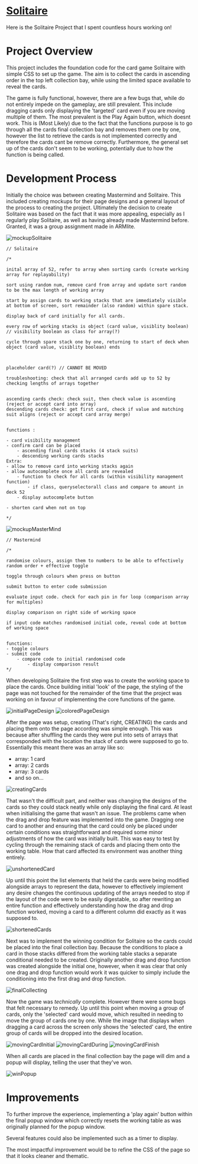 # [Solitaire](https://AlliGrass.github.io/project1_Solitaire/)

Here is the Solitaire Project that I spent countless hours working on!

# Project Overview

This project includes the foundation code for the card game Solitaire with simple CSS to set up the game. The aim is to collect the cards in ascending order in the top left collection bay, while using the limited space available to reveal the cards.

The game is fully functional, however, there are a few bugs that, while do not entirely impede on the gameplay, are still prevalent. This include dragging cards only displaying the 'targeted' card even if you are moving multiple of them. The most prevalent is the Play Again button, which doesnt work. This is (Most Likely) due to the fact that the functions purpose is to go through all the cards final collection bay and removes them one by one, however the list to retrieve the cards is not implemented correctly and therefore the cards cant be remove correctly. Furthermore, the general set up of the cards don't seem to be working, potentially due to how the function is being called.

# Development Process

Initially the choice was between creating Mastermind and Solitaire. This included creating mockups for their page designs and a general layout of the process to creating the project. Ultimately the decision to create Solitaire was based on the fact that it was more appealing, especially as I regularly play Solitaire, as well as having already made Mastermind before. Granted, it was a group assignment made in ARMlite.

![mockupSolitaire](./images/mockupSolitaire.png)
```
// Solitaire

/*
 
inital array of 52, refer to array when sorting cards (create working array for replayability)

sort using random num, remove card from array and update sort random to be the max length of working array

start by assign cards to working stacks that are immediately visible at bottom of screen, sort remainder (also random) within spare stack.

display back of card initially for all cards.

every row of working stacks is object (card value, visiblity boolean) // visibility boolean as class for array(?)

cycle through spare stack one by one, returning to start of deck when object (card value, visiblity boolean) ends



placeholder card(?) // CANNOT BE MOVED

troubleshooting: check that all arranged cards add up to 52 by checking lengths of arrays together


ascending cards check: check suit, then check value is ascending (reject or accept card into array) 
descending cards check: get first card, check if value and matching suit aligns (reject or accept card array merge)


functions :

- card visibility management
- confirm card can be placed
    - ascending final cards stacks (4 stack suits)
    - descending working cards stacks
Extra: 
- allow to remove card into working stacks again 
- allow autocomplete once all cards are revealed
    - function to check for all cards (within visibility management function)
        - if class, queryselectorall class and compare to amount in deck 52
    - display autocomplete button

- shorten card when not on top

*/
```
![mockupMasterMind](./images/mockupMasterMind.png)
```
// Mastermind

/* 

randomise colours, assign them to numbers to be able to effectively random order + effective toggle

toggle through colours when press on button

submit button to enter code submission

evaluate input code. check for each pin in for loop (comparison array for multiples)

display comparison on right side of working space

if input code matches randomised initial code, reveal code at bottom of working space


functions: 
- toggle colours
- submit code
    - compare code to initial randomised code
        - display comparison result
*/
```

<!-- planning screenshots + plan text -->


When developing Solitaire the first step was to create the working space to place the cards. Once building initial 'look' of the page, the styling of the page was not touched for the remainder of the time that the project was working on in favour of implementing the core functions of the game.

![initialPageDesign](./images/screenshot_development1.png)
![coloredPageDesign](./images/screenshot_development2.png)

After the page was setup, creating (That's right, CREATING) the cards and placing them onto the page according was simple enough. This was because after shuffling the cards they were put into sets of arrays that corresponded with the location the stack of cards were supposed to go to. Essentially this meant there was an array like so:
- array: 1 card
- array: 2 cards
- array: 3 cards
- and so on...

![creatingCards](./images/screenshot_development4.png)

That wasn't the difficult part, and neither was changing the designs of the cards so they could stack neatly while only displaying the final card. At least when initialising the game that wasn't an issue. The problems came when the drag and drop feature was implemented into the game. Dragging one card to another and ensuring that the card could only be placed under certain conditions was straightforward and required some minor adjustments of how the card was initially built. This was easy to test by cycling through the remaining stack of cards and placing them onto the working table. How that card affected its environment was another thing entirely.

![unshortenedCard](./images/screenshot_development5.png)

Up until this point the list elements that held the cards were being modified alongside arrays to represent the data, however to effectively implement any desire changes the continuous updating of the arrays needed to stop if the layout of the code were to be easily digestable, so after rewriting an entire function and effectively understanding how the drag and drop function worked, moving a card to a different column did exactly as it was supposed to.

![shortenedCards](./images/screenshot_development6.png)

Next was to implement the winning condition for Solitaire so the cards could be placed into the final collection bay. Because the conditions to place a card in those stacks differed from the working table stacks a separate conditional needed to be created. Originally another drag and drop function was created alongside the initial one, however, when it was clear that only one drag and drop function would work it was quicker to simply include the conditioning into the first drag and drop function.

![finalCollecting](./images/screenshot_development7.png)

Now the game was *technically* complete. However there were some bugs that felt necessary to remedy. Up until this point when moving a group of cards, only the 'selected' card would move, which resulted in needing to move the group of cards one by one. While the image that displays when dragging a card across the screen only shows the 'selected' card, the entire group of cards will be dropped into the desired location.

![movingCardInitial](./images/screenshot_movingCard1.png)
![movingCardDuring](./images/screenshot_movingCard2.png)
![movingCardFinish](./images/screenshot_movingCard3.png)


When all cards are placed in the final collection bay the page will dim and a popup will display, telling the user that they've won.

![winPopup](./images/screenshot_win.png)

# Improvements
To further improve the experience, implementing a 'play again' button within the final popup window which correctly resets the working table as was originally planned for the popup window.

Several features could also be implemented such as a timer to display.

The most impactful improvement would be to refine the CSS of the page so that it looks cleaner and thematic.
